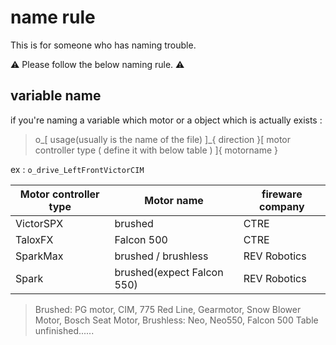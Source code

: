 # name rule
This is for someone who has naming trouble.

:warning: Please follow the below naming rule. :warning:

## variable name

if you're naming a variable which motor or a object which is actually exists :
> o_[ usage(usually is the name of the file) ]_{ direction }[ motor controller type ( define it with below table ) ]{ motorname }

ex : `o_drive_LeftFrontVictorCIM`

| Motor controller type | Motor name | fireware company |
| --------------------- | ---------- | ---------------- |
| VictorSPX | brushed | CTRE |
| TaloxFX | Falcon 500 | CTRE |
| SparkMax | brushed / brushless | REV Robotics |
| Spark | brushed(expect Falcon 550) | REV Robotics |

> Brushed: PG motor, CIM, 775 Red Line, Gearmotor, Snow Blower Motor, Bosch Seat Motor, 
> Brushless: Neo, Neo550, Falcon 500
Table unfinished......
